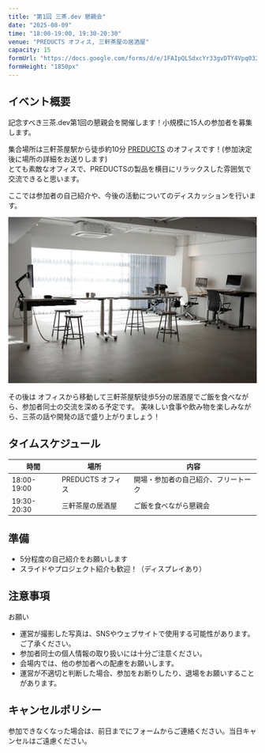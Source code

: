 ```yaml
---
title: "第1回 三茶.dev 懇親会"
date: "2025-08-09"
time: "18:00-19:00, 19:30-20:30"
venue: "PREDUCTS オフィス, 三軒茶屋の居酒屋"
capacity: 15
formUrl: "https://docs.google.com/forms/d/e/1FAIpQLSdxcYr33gvDTY4Vpq032DSdHE64_aEV1TzxbabW5Lw74f6RDQ/viewform?usp=dialog"
formHeight: "1850px"
---
```


## イベント概要

記念すべき三茶.dev第1回の懇親会を開催します！小規模に15人の参加者を募集します。

集合場所は三軒茶屋駅から徒歩約10分 [PREDUCTS](https://preducts.jp/) のオフィスです！(参加決定後に場所の詳細をお送りします)  
とても素敵なオフィスで、PREDUCTSの製品を横目にリラックスした雰囲気で交流できると思います。

ここでは参加者の自己紹介や、今後の活動についてのディスカッションを行います。


![PREDUCTS オフィス](/events/images/preducts-office.png)

その後は オフィスから移動して三軒茶屋駅徒歩5分の居酒屋でご飯を食べながら、参加者同士の交流を深める予定です。
美味しい食事や飲み物を楽しみながら、三茶の話や開発の話で盛り上がりましょう！

## タイムスケジュール

| 時間        | 場所                | 内容                 |
| ----------- | ------------------- | -------------------- |
| 18:00-19:00 | PREDUCTS オフィス    | 開場・参加者の自己紹介、フリートーク |
| 19:30-20:30 | 三軒茶屋の居酒屋     | ご飯を食べながら懇親会 |

## 準備

- 5分程度の自己紹介をお願いします
- スライドやプロジェクト紹介も歓迎！（ディスプレイあり）

## 注意事項

<div class="bg-yellow-50 border-l-4 border-yellow-400 p-4 my-4">
  <p class="font-bold text-yellow-700">お願い</p>
  <ul class="mt-2 text-yellow-700">
    <li>運営が撮影した写真は、SNSやウェブサイトで使用する可能性があります。ご了承ください。</li>
    <li>参加者同士の個人情報の取り扱いには十分ご注意ください。</li>
    <li>会場内では、他の参加者への配慮をお願いします。</li>
    <li>運営が不適切と判断した場合、参加をお断りしたり、退場をお願いすることがあります。</li>
  </ul>
</div>

## キャンセルポリシー

参加できなくなった場合は、前日までにフォームからご連絡ください。当日キャンセルはご遠慮ください。
